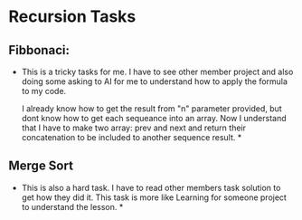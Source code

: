 # Recursion Tasks

## Fibbonaci: 
  * This is a tricky tasks for me. I have to see other member project and also doing some asking to AI for me to understand how to apply the formula to my code. 
  
    I already know how to get the result from "n" parameter provided, but dont know how to get each sequeance into an array. Now I understand that I have to make two array: prev and next and return their concatenation to be included to another sequence result. *

## Merge Sort
 * This is also a hard task. I have to read other members task solution to get how they did it. This task is more like Learning for someone project to understand the lesson. *

